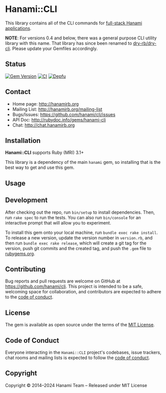 # Hanami::CLI

This library contains all of the CLI commands for [full-stack Hanami applications](`https://github.com/hanami/hanami`).

**NOTE**: For versions 0.4 and below, there was a general purpose CLI utility library with this name.
That library has since been renamed to [dry-rb/dry-cli](https://github.com/dry-rb/dry-cli).
Please update your Gemfiles accordingly.

## Status

[![Gem Version](https://badge.fury.io/rb/hanami-cli.svg)](https://badge.fury.io/rb/hanami-cli)
[![CI](https://github.com/hanami/cli/actions/workflows/ci.yml/badge.svg)](https://github.com/hanami/cli/actions?query=workflow%3Aci+branch%3Amain)
[![Depfu](https://badges.depfu.com/badges/a8545fb67cf32a2c75b6227bc0821027/overview.svg)](https://depfu.com/github/hanami/cli?project=Bundler)

## Contact

- Home page: http://hanamirb.org
- Mailing List: http://hanamirb.org/mailing-list
- Bugs/Issues: https://github.com/hanami/cli/issues
- API Doc: http://rubydoc.info/gems/hanami-cli
- Chat: http://chat.hanamirb.org

## Installation

**Hanami::CLI** supports Ruby (MRI) 3.1+

This library is a dependency of the main `hanami` gem, so installing that is the best way to get and use this gem.

## Usage

## Development

After checking out the repo, run `bin/setup` to install dependencies. Then, run `rake spec` to run the tests. You can also run `bin/console` for an interactive prompt that will allow you to experiment.

To install this gem onto your local machine, run `bundle exec rake install`. To release a new version, update the version number in `version.rb`, and then run `bundle exec rake release`, which will create a git tag for the version, push git commits and the created tag, and push the `.gem` file to [rubygems.org](https://rubygems.org).

## Contributing

Bug reports and pull requests are welcome on GitHub at https://github.com/hanami/cli. This project is intended to be a safe, welcoming space for collaboration, and contributors are expected to adhere to the [code of conduct](https://github.com/hanami/cli/blob/main/CODE_OF_CONDUCT.md).

## License

The gem is available as open source under the terms of the [MIT License](https://opensource.org/licenses/MIT).

## Code of Conduct

Everyone interacting in the `Hanami::CLI` project's codebases, issue trackers, chat rooms and mailing lists is expected to follow the [code of conduct](https://github.com/hanami/cli/blob/main/CODE_OF_CONDUCT.md).

## Copyright

Copyright © 2014–2024 Hanami Team – Released under MIT License
